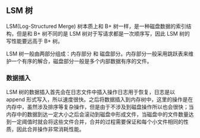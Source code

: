 ## LSM 树

LSM(Log-Structured Merge) 树本质上和 B+ 树一样，是一种磁盘数据的索引结构，但是和 B+ 树不同的是 LSM 树对于写请求都是一次顺序写，因此 LSM 树的写性能要远高于 B+ 树。

LSM 树一般由两部分组成：内存部分 和 磁盘部分。内存部分一般采用跳跃表来维护一个有序的解合，磁盘部分一般是多个内部数据有序的文件。

### 数据插入

LSM 树的数据插入首先会在日志文件中插入操作日志用于恢复，日志是以 append 形式写入，所以速度很快。之后将数据插入到内存树中，这里的操作是在内存中，虽然涉及排序等复杂操作，但是由于不涉及到磁盘操作所以也会很快；当内存中的数据到达一定大小之后会滚动到磁盘中形成文件，当磁盘中的文件数量达到一定阈值时就会将这些文件合并，合并的过程需要保证和每个小文件相同的性质，因此合并操作非常消耗性能。